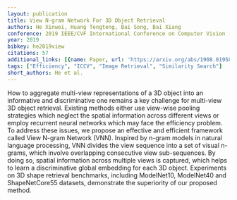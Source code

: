 ```yaml
---
layout: publication
title: View N-gram Network For 3D Object Retrieval
authors: He Xinwei, Huang Tengteng, Bai Song, Bai Xiang
conference: 2019 IEEE/CVF International Conference on Computer Vision (ICCV)
year: 2019
bibkey: he2019view
citations: 57
additional_links: [{name: Paper, url: 'https://arxiv.org/abs/1908.01958'}]
tags: ["Efficiency", "ICCV", "Image Retrieval", "Similarity Search"]
short_authors: He et al.
---
```

How to aggregate multi-view representations of a 3D object into an
informative and discriminative one remains a key challenge for multi-view 3D
object retrieval. Existing methods either use view-wise pooling strategies
which neglect the spatial information across different views or employ
recurrent neural networks which may face the efficiency problem. To address
these issues, we propose an effective and efficient framework called View
N-gram Network (VNN). Inspired by n-gram models in natural language processing,
VNN divides the view sequence into a set of visual n-grams, which involve
overlapping consecutive view sub-sequences. By doing so, spatial information
across multiple views is captured, which helps to learn a discriminative global
embedding for each 3D object. Experiments on 3D shape retrieval benchmarks,
including ModelNet10, ModelNet40 and ShapeNetCore55 datasets, demonstrate the
superiority of our proposed method.